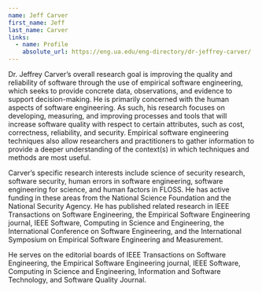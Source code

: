 ```yaml
---
name: Jeff Carver
first_name: Jeff
last_name: Carver
links:
  - name: Profile
    absolute_url: https://eng.ua.edu/eng-directory/dr-jeffrey-carver/
---
```


Dr. Jeffrey Carver’s overall research goal is improving the quality and reliability of software through the use of empirical software engineering, which seeks to provide concrete data, observations, and evidence to support decision-making. He is primarily concerned with the human aspects of software engineering. As such, his research focuses on developing, measuring, and improving processes and tools that will increase software quality with respect to certain attributes, such as cost, correctness, reliability, and security. Empirical software engineering techniques also allow researchers and practitioners to gather information to provide a deeper understanding of the context(s) in which techniques and methods are most useful.

Carver’s specific research interests include science of security research, software security, human errors in software engineering, software engineering for science, and human factors in FLOSS. He has active funding in these areas from the National Science Foundation and the National Security Agency. He has published related research in IEEE Transactions on Software Engineering, the Empirical Software Engineering journal, IEEE Software, Computing in Science and Engineering, the International Conference on Software Engineering, and the International Symposium on Empirical Software Engineering and Measurement.

He serves on the editorial boards of IEEE Transactions on Software Engineering, the Empirical Software Engineering journal, IEEE Software, Computing in Science and Engineering, Information and Software Technology, and Software Quality Journal.

